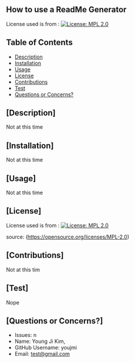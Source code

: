 
  ## How to use a ReadMe Generator
  License used is from :
  [![License: MPL 2.0](https://img.shields.io/badge/License-MPL%202.0-brightgreen.svg)](https://opensource.org/licenses/MPL-2.0)

  ## Table of Contents
  * [Description](#description)
  * [Installation](#installation)
  * [Usage](#usage)
  * [License](#license)
  * [Contributions](#constribution)
  * [Test](#test)
  * [Questions or Concerns?](#questions)


  ## [Description] 
  Not at this time
  
  ## [Installation]
  Not at this time
  

  ## [Usage]
  Not at this time

  ## [License]
  
  License used is from :
  [![License: MPL 2.0](https://img.shields.io/badge/License-MPL%202.0-brightgreen.svg)](https://opensource.org/licenses/MPL-2.0)
  
  source:
  (https://opensource.org/licenses/MPL-2.0)

  ## [Contributions]
  Not at this tim

  ## [Test]
  Nope


  ## [Questions or Concerns?]
  - Issues: n
  - Name: Young Ji Kim,
  - GitHub Username: youjmi
  - Email: test@gmail.com
  
  
